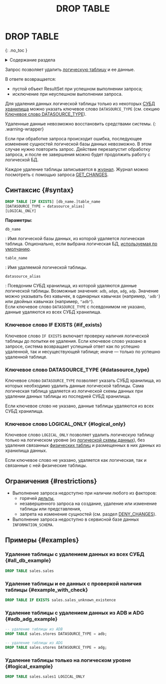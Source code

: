 ﻿---
layout: default
title: DROP TABLE
nav_order: 25
parent: Запросы SQL+
grand_parent: Справочная информация
has_children: false
has_toc: false
---

# DROP TABLE
{: .no_toc }

<details markdown="block">
  <summary>
    Содержание раздела
  </summary>
  {: .text-delta }
1. TOC
{:toc}
</details>

Запрос позволяет удалить [логическую таблицу](../../../overview/main_concepts/logical_table/logical_table.md) 
и ее данные. 

В ответе возвращается:
* пустой объект ResultSet при успешном выполнении запроса;
* исключение при неуспешном выполнении запроса.

Для удаления данных логической таблицы только из некоторых [СУБД](../../../introduction/supported_DBMS/supported_DBMS.md)
[хранилища](../../../overview/main_concepts/data_storage/data_storage.md) можно указать
ключевое слово `DATASOURCE_TYPE` (см. секцию [Ключевое слово DATASOURCE_TYPE](#datasource_type)).

Удаленные данные невозможно восстановить средствами системы.
{: .warning-wrapper}

Если при обработке запроса происходит ошибка, последующее изменение сущностей логической базы данных невозможно. В этом
случае нужно повторить запрос. Действие перезапустит обработку запроса, и после ее завершения можно будет продолжить
работу с логической БД.

Каждое удаление таблицы записывается в [журнал](../../../overview/main_concepts/changelog/changelog.md). Журнал 
можно посмотреть с помощью запроса [GET_CHANGES](../GET_CHANGES/GET_CHANGES.md).

## Синтаксис {#syntax}

```sql
DROP TABLE [IF EXISTS] [db_name.]table_name
[DATASOURCE_TYPE = datasource_alias]
[LOGICAL_ONLY]
```

**Параметры:** 

`db_name`

: Имя логической базы данных, из которой удаляется логическая таблица. 
  Опционально, если выбрана логическая БД, 
  [используемая по умолчанию](../../../working_with_system/other_features/default_db_set-up/default_db_set-up.md).

`table_name`

: Имя удаляемой логической таблицы.

`datasource_alias`

: Псевдоним СУБД хранилища, из которой удаляются данные логической таблицы. 
  Возможные значения: `adb`, `adqm`, `adg`, `adp`. Значение можно указывать без кавычек, в одинарных кавычках 
  (например, `'adb'`) или двойных кавычках (например, `"adb"`).
  <br>Если ключевое слово `DATASOURCE_TYPE` с псевдонимом не указано, данные удаляются из всех СУБД хранилища.

### Ключевое слово IF EXISTS {#if_exists}

Ключевое слово `IF EXISTS` включает проверку наличия логической таблицы до попытки ее удаления.
Если ключевое слово указано в запросе, система возвращает успешный ответ как по успешно
удаленной, так и несуществующей таблице; иначе — только по успешно удаленной таблице.

### Ключевое слово DATASOURCE_TYPE {#datasource_type}

Ключевое слово `DATASOURCE_TYPE` позволяет указать СУБД хранилища, из которых необходимо
удалить данные логической таблицы. Сама логическая таблица удаляется из
логической схемы данных при удалении данных таблицы из последней СУБД хранилища.

Если ключевое слово не указано, данные таблицы удаляются из всех СУБД хранилища.

### Ключевое слово LOGICAL_ONLY {#logical_only}

Ключевое слово `LOGICAL_ONLY` позволяет удалить логическую таблицу только на логическом уровне
(из [логической схемы данных](../../../overview/main_concepts/logical_schema/logical_schema.md)), без
удаления связанных [физических таблиц](../../../overview/main_concepts/physical_table/physical_table.md)
и размещенных в них данных из хранилища данных.

Если ключевое слово не указано, удаляется как логическая, так и связанные с ней физические таблицы.

## Ограничения {#restrictions}

* Выполнение запроса недоступно при наличии любого из факторов:
  * горячей [дельты](../../../overview/main_concepts/delta/delta.md),
  * незавершенного запроса на создание, удаление или изменение таблицы или представления,
  * запрета на изменение сущностей (см. раздел [DENY_CHANGES](../DENY_CHANGES/DENY_CHANGES.md)).
* Выполнение запроса недоступно в сервисной базе данных `INFORMATION_SCHEMA`.

## Примеры {#examples}

### Удаление таблицы с удалением данных из всех СУБД {#all_db_example}

```sql
DROP TABLE sales.sales
```

### Удаление таблицы и ее данных с проверкой наличия таблицы {#example_with_check}

```sql
DROP TABLE IF EXISTS sales.sales_unknown_existence
```

### Удаление таблицы с удалением данных из ADB и ADG {#adb_adg_example}

```sql
-- удаление таблицы из ADB
DROP TABLE sales.stores DATASOURCE_TYPE = adb;

-- удаление таблицы из ADG
DROP TABLE sales.stores DATASOURCE_TYPE = adg;
```

### Удаление таблицы только на логическом уровне {#logical_example}

```sql
DROP TABLE sales.sales1 LOGICAL_ONLY
```